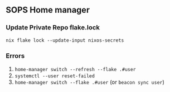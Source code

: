 ## SOPS Home manager

### Update Private Repo flake.lock

`nix flake lock --update-input nixos-secrets`

### Errors

1. `home-manager switch --refresh --flake .#user`
2. `systemctl --user reset-failed`
3. `home-manager switch --flake .#user` (or `beacon sync user`)
